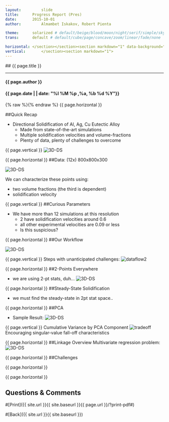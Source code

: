 ```yaml
---
layout:     	slide
title:     	Progress Report (Pres)	
date:      	2015-10-01 
author:     	Almambet Iskakov, Robert Pienta

theme:		solarized # default/beige/blood/moon/night/serif/simple/sky/solarized
trans:		default # default/cube/page/concave/zoom/linear/fade/none

horizontal:	</section></section><section markdown="1" data-background="http://matin-hub.github.io/project-pages/img/slidebackground.png"><section markdown="1">
vertical:		</section><section markdown="1">
---
```

<section markdown="1" data-background="http://matin-hub.github.io/project-pages/img/slidebackground.png"><section markdown="1">
## {{ page.title }}

<hr>

#### {{ page.author }}

#### {{ page.date | | date: "%I %M %p ,%a, %b %d %Y"}}

{% raw  %}{% endraw %} {{ page.horizontal }}
<!-- Start Writing Below in Markdown -->

##Quick Recap

* Directional Solidification of Al, Ag, Cu Eutectic Alloy
  * Made from state-of-the-art simulations
  * Multiple solidification velocities and volume-fractions
  * Plenty of data, plenty of challenges to overcome



{{ page.vertical }}
![3D-DS](/MIC-Ternary-Eutectic-Alloy/img/milestone1_pres/directional-solid-3d.png)



{{ page.horizontal }}
##Data: (12x) 800x800x300 

![3D-DS](/MIC-Ternary-Eutectic-Alloy/img/milestone2_pres/sim_params.png)

We can characterize these points using:

* two volume fractions (the third is dependent) 
* solidification velocity



{{ page.vertical }}
##Curious Parameters 

* We have more than 12 simulations at this resolution
  * 2 have solidification velocities around 0.6
  * all other experimental velocities are 0.09 or less
  * Is this suspicious?   



{{ page.horizontal }}
##Our Workflow

![3D-DS](/MIC-Ternary-Eutectic-Alloy/img/workflow/dataflow.png)



{{ page.vertical }}
Steps with unanticipated challenges:
![dataflow2](/MIC-Ternary-Eutectic-Alloy/img/milestone2_pres/dataflow1.jpg)



{{ page.horizontal }}
##2-Points Everywhere

* we are using 2-pt stats, duh...
![3D-DS](/MIC-Ternary-Eutectic-Alloy/img/milestone1_pres/2pt-file-here.png)



{{ page.horizontal }}
##Steady-State Solidification
* we must find the steady-state in 2pt stat space..



{{ page.horizontal }}
##PCA

* Sample Result:
![3D-DS](/MIC-Ternary-Eutectic-Alloy/img/milestone1_pres/2pt-file-here.png)



{{ page.vertical }} 
Cumulative Variance by PCA Component
![tradeoff](/MIC-Ternary-Eutectic-Alloy/img/milestone2_pres/decay.png)
Encouraging singular-value fall-off characteristics

{{ page.horizontal }}
##Linkage Overview
Multivariate regression problem:
![3D-DS](/MIC-Ternary-Eutectic-Alloy/img/workflow/overview.png)



{{ page.horizontal }}
##Challenges



{{ page.horizontal }}



<!-- End Here -->
{{ page.horizontal }}

## Questions & Comments

#[Print]({{ site.url }}{{ site.baseurl }}{{ page.url }}/?print-pdf#)

#[Back]({{ site.url }}{{ site.baseurl }})

</section></section>
